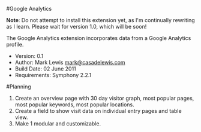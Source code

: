 #Google Analytics

**Note**: Do not attempt to install this extension yet, as I'm continually rewriting as I learn.  Please wait for version 1.0, which will be soon!

The Google Analytics extension incorporates data from a Google Analytics profile.

- Version: 0.1
- Author: Mark Lewis <mark@casadelewis.com>
- Build Date: 02 June 2011
- Requirements: Symphony 2.2.1

#Planning

1. Create an overview page with 30 day visitor graph, most popular pages, most popular keywords, most popular locations. 
2. Create a field to show visit data on individual entry pages and table view.
3. Make 1 modular and customizable.